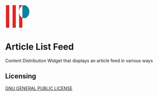 ![Logo of the project](./src/assets/iip_logo.png)

# Article List Feed
Content Distribution Widget that displays an article feed in various ways


## Licensing
[GNU GENERAL PUBLIC LICENSE](./LICENSE)